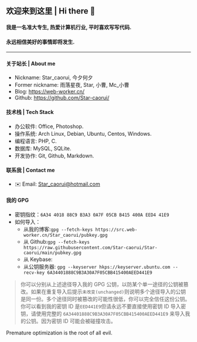 ## 欢迎来到这里 |  Hi there 👋   
#### 我是一名准大专生, 热爱计算机行业, 平时喜欢写写代码.  
#### 永远相信美好的事情即将发生.  
----  

#### 关于站长 | About me  
  - Nickname: Star_caorui, 今夕何夕  
  - Former nickname: 雨落星夜, Star, 小曹, Mc_小曹  
  - Blog: https://web-worker.cn/  
  - Github: https://github.com/Star-caorui/

#### 技术栈 | Tech Stack  
  - 办公软件: Office, Photoshop.  
  - 操作系统: Arch Linux, Debian, Ubuntu, Centos, Windows.  
  - 编程语言: PHP, C.  
  - 数据库: MySQL, SQLite.  
  - 开发协作: Git, Github, Markdown.  

#### 联系我 | Contact me  
  - ✉️ Email: Star_caorui@hotmail.com  

#### 我的 GPG  
  - 密钥指纹：`6A34 4018 88C9 B3A3 0A7F 05CB B415 400A EED4 41E9`  
  - 如何导入：  
    - 从我的博客:`gpg --fetch-keys https://src.web-worker.cn/Star_caorui/pubkey.gpg`  
    - 从 Github:`gpg --fetch-keys https://raw.githubusercontent.com/Star-caorui/Star-caorui/main/pubkey.gpg`  
    - 从 Keybase:  
    - 从公钥服务器: `gpg --keyserver hkps://keyserver.ubuntu.com --recv-key 6A34401888C9B3A30A7F05CBB415400AEED441E9`  
> 你可以分别从上述途径导入我的 GPG 公钥，以防某个单一途径的公钥被篡改。如果在重复导入后提示`未改变(unchanged)`则说明多个途径导入的公钥是同一份。多个途径同时被篡改的可能性很低，你可以完全信任这份公钥。你可以看到我的密钥 ID 是`EED441E9`但请永远不要直接使用密钥 ID 导入密钥，请使用完整的 `6A34401888C9B3A30A7F05CBB415400AEED441E9` 来导入我的公钥。因为密钥 ID 可能会被碰撞攻击。  
  
Premature optimization is the root of all evil.  

